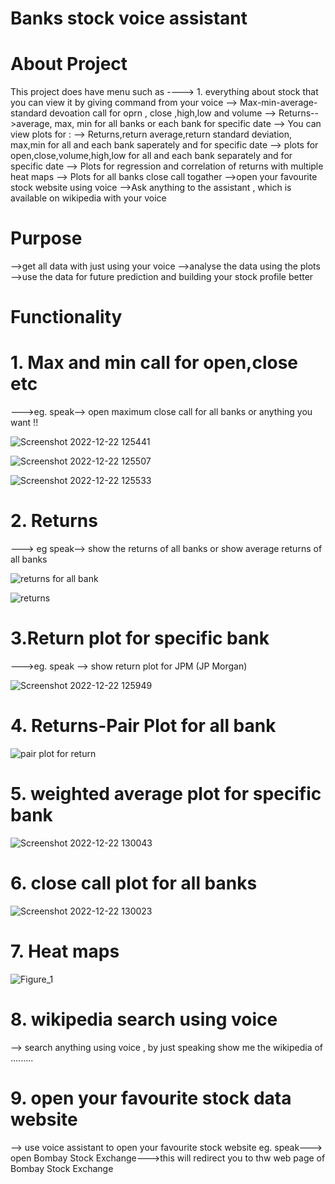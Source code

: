 # Banks stock voice assistant

# About Project

This project does have menu such as ---->
          1. everything about stock that you can view it by giving command from your voice
                  --> Max-min-average-standard devoation call for oprn , close ,high,low and volume
                  --> Returns-->average, max, min for all banks or each bank for specific date
                  --> You can view plots for :
                              --> Returns,return average,return standard deviation, max,min for all and each bank saperately and for specific date
                              --> plots for open,close,volume,high,low for all and each bank separately and for specific date
                              --> Plots for regression and correlation of returns with multiple heat maps
                              --> Plots for all banks close call togather
                  -->open your favourite stock website using voice
                  -->Ask anything to the assistant , which is available on wikipedia with your voice
                              
# Purpose   
-->get all data with just using your voice
-->analyse the data using the plots
-->use the data for future prediction and building your stock profile better
  
# Functionality

# 1. Max and min call for open,close etc
--->eg. speak--> open maximum close call for all banks or anything you want !!

![Screenshot 2022-12-22 125441](https://user-images.githubusercontent.com/86300718/209085477-11ea34c8-60a3-41b2-a0ec-9c8938d27862.png)

![Screenshot 2022-12-22 125507](https://user-images.githubusercontent.com/86300718/209085531-8884c582-5727-4632-8c8d-2cc69ffd1ee9.png)

![Screenshot 2022-12-22 125533](https://user-images.githubusercontent.com/86300718/209085547-bde18028-5689-48c1-9ef0-9d4639fbafb3.png)

# 2. Returns

---> eg speak--> show the returns of all banks or show average returns of all banks

![returns for all bank](https://user-images.githubusercontent.com/86300718/209085691-64bdb3b7-72fd-498a-a2f2-3fdbc27934cb.png)

![returns](https://user-images.githubusercontent.com/86300718/209085730-fc1cd454-8bf7-47e0-824e-ff6432c2aeb1.png)

# 3.Return plot for specific bank
--->eg. speak --> show return plot for JPM (JP Morgan)

![Screenshot 2022-12-22 125949](https://user-images.githubusercontent.com/86300718/209086036-0a97c065-40ab-4242-ade3-a9902db17c3f.png)

# 4. Returns-Pair Plot for all bank 

![pair plot for return](https://user-images.githubusercontent.com/86300718/209086143-0f624fed-7ae2-4f70-a7c2-dd0c7f0a0c54.png)

# 5. weighted average plot for specific bank

![Screenshot 2022-12-22 130043](https://user-images.githubusercontent.com/86300718/209086415-20a82bed-8402-48ff-a3bd-4b9ebc4f78c1.png)


# 6. close call plot for all banks

![Screenshot 2022-12-22 130023](https://user-images.githubusercontent.com/86300718/209086473-8ad745c3-0741-4c91-91dd-4135c5db806e.png)


# 7. Heat maps

![Figure_1](https://user-images.githubusercontent.com/86300718/209086552-aa04e31b-7a50-4519-a7d8-1a5c5c2e18b7.png)

# 8. wikipedia search using voice
 --> search anything using voice , by just speaking show me the wikipedia of .........
 
# 9. open your favourite stock data website
--> use voice assistant to open your favourite stock website
eg. speak---> open Bombay Stock Exchange--->this will redirect you to thw web page of Bombay Stock Exchange


